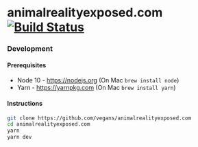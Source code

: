 # animalrealityexposed.com [![Build Status](https://travis-ci.com/vegans/animalrealityexposed.com.svg?branch=master)](https://travis-ci.com/vegans/animalrealityexposed.com)

### Development

#### Prerequisites

* Node 10 - https://nodejs.org (On Mac `brew install node`)
* Yarn - https://yarnpkg.com (On Mac `brew install yarn`)

#### Instructions

```sh
git clone https://github.com/vegans/animalrealityexposed.com
cd animalrealityexposed.com
yarn
yarn dev
```
